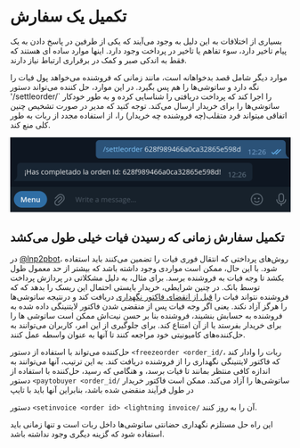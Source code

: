 # تکمیل یک سفارش

بسیاری از اختلافات به این دلیل به وجود می‌آیند که یکی از طرفین در پاسخ دادن به یک پیام تاخیر دارد، سوء تفاهم یا تاخیر در پرداخت وجود دارد. اینها موارد ساده ای هستند که فقط به اندکی صبر و کمک در برقراری ارتباط نیاز دارند.

موارد دیگر شامل قصد بدخواهانه است، مانند زمانی که فروشنده می‌خواهد پول فیات را نگه دارد و ساتوشی‌ها را هم پس بگیرد. در این موارد، حل کننده می‌تواند دستور '/settleorder/` را اجرا کند که پرداخت دریافتی را شناسایی کرده و به طور خودکار ساتوشی‌ها را برای خریدار ارسال می‌کند. توجه کنید که مدیر در صورت تشخیص چنین اتفاقی میتواند فرد متقلب(چه فروشنده چه خریدار) را، از استفاده مجدد از ربات به طور کلی منع کند.

![Completing an Order](./assets/images/settleorder.png)

## تکمیل سفارش زمانی که رسیدن فیات خیلی طول می‌کشد
در [@lnp2pbot](https://t.me/lnp2pBot)، روش‌های پرداختی که انتقال فوری فیات را تضمین می‌کنند باید استفاده شود. با این حال، ممکن است مواردی وجود داشته باشد که بیشتر از حد معمول طول بکشد تا وجه فیات به فروشنده برسد. برای مثال، به دلیل مشکلاتی در پردازش پرداخت توسط بانک.
در چنین شرایطی، خریدار بایستی احتمال این ریسک را بدهد که که فروشنده نتواند فیات را [قبل از انقضای فاکتور نگهداری](./how-long-does-it-to-finalize-a-transaction.md) دریافت کند و درنتیجه ساتوشی‌ها را هرگز آزاد نکند. یعنی اگر وجه فیات پس از منقضی شدن فاکتور لایتنینگی داده شده به فروشنده به حسابش بنشیند، فروشنده بنا بر حسن نیت‌اش ممکن است ساتوشی ها را برای خریدار بفرستد یا از آن امتناع کند. برای جلوگیری از این امر، کاربران می‌توانند به حل‌کننده‌های کامیونیتی خود مراجعه کنند تا آنها به عنوان واسطه عمل کنند.

حل‌کننده می‌تواند با استفاده از دستور `<freezeorder <order_id/`، ربات را وادار کند که فاکتور لایتنینگی نگهداری را از فروشنده دریافت کند. به این ترتیب، آنها می‌توانند به اندازه کافی منتظر بمانند تا فیات برسد، و هنگامی که رسید، حل‌کننده با استفاده از دستور `<paytobuyer <order_id/` ساتوشی‌ها را آزاد می‌کند. ممکن است فاکتور خریدار در طول فرآیند منقضی شده باشد، بنابراین آنها باید با تایپ

دستور `<setinvoice <order id> <lightning invoice/` آن را به روز کنند.

این راه حل مستلزم نگهداری حضانتی ساتوشی‌ها داخل ربات است و تنها زمانی باید استفاده شود که گزینه دیگری وجود نداشته باشد.
